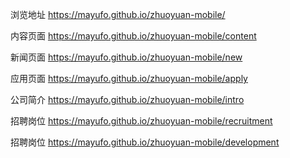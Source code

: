 浏览地址
https://mayufo.github.io/zhuoyuan-mobile/

内容页面
https://mayufo.github.io/zhuoyuan-mobile/content

新闻页面
https://mayufo.github.io/zhuoyuan-mobile/new

应用页面
https://mayufo.github.io/zhuoyuan-mobile/apply

公司简介
https://mayufo.github.io/zhuoyuan-mobile/intro

招聘岗位
https://mayufo.github.io/zhuoyuan-mobile/recruitment


招聘岗位
https://mayufo.github.io/zhuoyuan-mobile/development